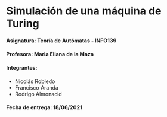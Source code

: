 # **Simulación de una máquina de Turing**
#### **Asignatura:** Teoría de Autómatas - INFO139
#### **Profesora:** Maria Eliana de la Maza
#### **Integrantes:**
- Nicolás Robledo
- Francisco Aranda
- Rodrigo Almonacid

#### **Fecha de entrega:** 18/06/2021
